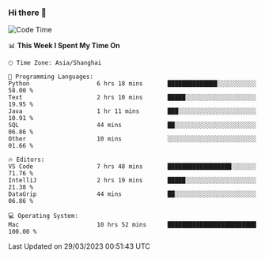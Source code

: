 ### Hi there 👋


<!--START_SECTION:waka-->
![Code Time](http://img.shields.io/badge/Code%20Time-1%2C074%20hrs%2044%20mins-blue)

📊 **This Week I Spent My Time On** 

```text
🕑︎ Time Zone: Asia/Shanghai

💬 Programming Languages: 
Python                   6 hrs 18 mins       ██████████████░░░░░░░░░░░   58.00 % 
Text                     2 hrs 10 mins       █████░░░░░░░░░░░░░░░░░░░░   19.95 % 
Java                     1 hr 11 mins        ███░░░░░░░░░░░░░░░░░░░░░░   10.91 % 
SQL                      44 mins             ██░░░░░░░░░░░░░░░░░░░░░░░   06.86 % 
Other                    10 mins             ░░░░░░░░░░░░░░░░░░░░░░░░░   01.66 % 

🔥 Editors: 
VS Code                  7 hrs 48 mins       ██████████████████░░░░░░░   71.76 % 
IntelliJ                 2 hrs 19 mins       █████░░░░░░░░░░░░░░░░░░░░   21.38 % 
DataGrip                 44 mins             ██░░░░░░░░░░░░░░░░░░░░░░░   06.86 % 

💻 Operating System: 
Mac                      10 hrs 52 mins      █████████████████████████   100.00 % 
```


 Last Updated on 29/03/2023 00:51:43 UTC
<!--END_SECTION:waka-->

<!--
**SillyPasty/SillyPasty** is a ✨ _special_ ✨ repository because its `README.md` (this file) appears on your GitHub profile.

Here are some ideas to get you started:

- 🔭 I’m currently working on ...
- 🌱 I’m currently learning ...
- 👯 I’m looking to collaborate on ...
- 🤔 I’m looking for help with ...
- 💬 Ask me about ...
- 📫 How to reach me: ...
- 😄 Pronouns: ...
- ⚡ Fun fact: ...
-->


